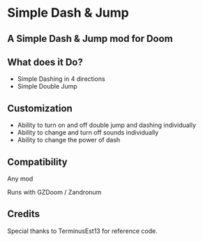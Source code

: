 # Simple Dash & Jump
## A Simple Dash & Jump mod for Doom
## What does it Do?

- Simple Dashing in 4 directions
- Simple Double Jump

## Customization
* Ability to turn on and off double jump and dashing individually
* Ability to change and turn off sounds individually
* Ability to change the power of dash

## Compatibility
Any mod

Runs with GZDoom / Zandronum

## Credits
Special thanks to TerminusEst13 for reference code.
